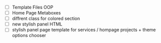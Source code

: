 - [ ] Template Files OOP
- [ ] Home Page Metaboxes
- [ ] diffrent class for colored section
- [ ] new stylish panel HTML 
- [ ] stylish panel page template for services / hompage projects + theme options chooser